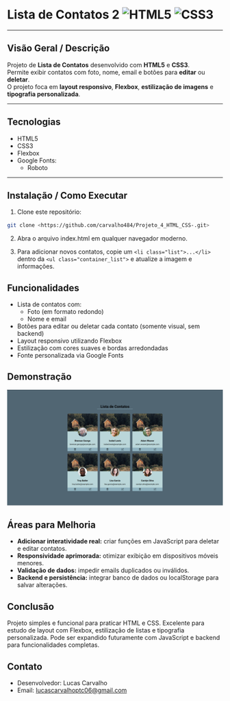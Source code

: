 # Lista de Contatos 2 ![HTML5](https://img.shields.io/badge/HTML5-E34F26?logo=html5&logoColor=white) ![CSS3](https://img.shields.io/badge/CSS3-1572B6?logo=css3&logoColor=white)

---

## Visão Geral / Descrição
Projeto de **Lista de Contatos** desenvolvido com **HTML5** e **CSS3**.  
Permite exibir contatos com foto, nome, email e botões para **editar** ou **deletar**.  
O projeto foca em **layout responsivo**, **Flexbox**, **estilização de imagens** e **tipografia personalizada**.

---

## Tecnologias
- HTML5  
- CSS3  
- Flexbox  
- Google Fonts:
  - Roboto

---

## Instalação / Como Executar
1. Clone este repositório:
```bash
git clone <https://github.com/carvalho484/Projeto_4_HTML_CSS-.git>
```
2. Abra o arquivo index.html em qualquer navegador moderno.

3. Para adicionar novos contatos, copie um `<li class="list">...</li>` dentro da `<ul class="container_list">` e atualize a imagem e informações.

## Funcionalidades
- Lista de contatos com:
  - Foto (em formato redondo)
  - Nome e email
- Botões para editar ou deletar cada contato (somente visual, sem backend)
- Layout responsivo utilizando Flexbox
- Estilização com cores suaves e bordas arredondadas
- Fonte personalizada via Google Fonts

## Demonstração

![Tela da Lista de Contatos](IMG/Tela_lista.png)

## Áreas para Melhoria
- **Adicionar interatividade real:** criar funções em JavaScript para deletar e editar contatos.
- **Responsividade aprimorada:** otimizar exibição em dispositivos móveis menores.
- **Validação de dados:** impedir emails duplicados ou inválidos.
- **Backend e persistência:** integrar banco de dados ou localStorage para salvar alterações.

## Conclusão
Projeto simples e funcional para praticar HTML e CSS.
Excelente para estudo de layout com Flexbox, estilização de listas e tipografia personalizada.
Pode ser expandido futuramente com JavaScript e backend para funcionalidades completas.

## Contato
- Desenvolvedor: Lucas Carvalho
- Email: lucascarvalhoptc06@gmail.com
